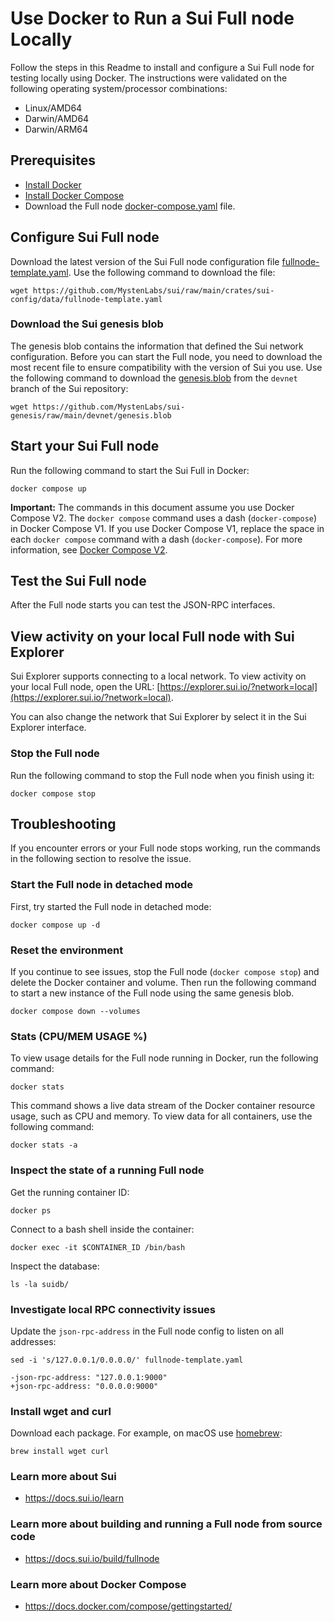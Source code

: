 # Use Docker to Run a Sui Full node Locally

Follow the steps in this Readme to install and configure a Sui Full node for testing locally using Docker. The instructions were validated on the following operating system/processor combinations:

 * Linux/AMD64
 * Darwin/AMD64
 * Darwin/ARM64

## Prerequisites

 * [Install Docker](https://docs.docker.com/get-docker/) 
 * [Install Docker Compose](https://docs.docker.com/compose/install/)
 * Download the Full node [docker-compose.yaml](https://github.com/MystenLabs/sui/blob/main/docker/fullnode/docker-compose.yaml) file.


## Configure Sui Full node

Download the latest version of the Sui Full node configuration file [fullnode-template.yaml](https://github.com/MystenLabs/sui/raw/main/crates/sui-config/data/fullnode-template.yaml). Use the following command to download the file:

```shell
wget https://github.com/MystenLabs/sui/raw/main/crates/sui-config/data/fullnode-template.yaml
```

### Download the Sui genesis blob

The genesis blob contains the information that defined the Sui network configuration. Before you can start the Full node, you need to download the most recent file to ensure compatibility with the version of Sui you use. Use the following command to download the [genesis.blob](https://github.com/MystenLabs/sui-genesis/raw/main/devnet/genesis.blob) from the `devnet` branch of the Sui repository:

```wget https://github.com/MystenLabs/sui-genesis/raw/main/devnet/genesis.blob```

## Start your Sui Full node

Run the following command to start the Sui Full in Docker:

```shell
docker compose up
```

**Important:** The commands in this document assume you use Docker Compose V2. The `docker compose` command uses a dash (`docker-compose`) in Docker Compose V1. If you use Docker Compose V1, replace the space in each `docker compose` command with a dash (`docker-compose`). For more information, see [Docker Compose V2](https://docs.docker.com/compose/#compose-v2-and-the-new-docker-compose-command).

## Test the Sui Full node

After the Full node starts you can test the JSON-RPC interfaces.

## View activity on your local Full node with Sui Explorer

Sui Explorer supports connecting to a local network. To view activity on your local Full node, open the URL: [https://explorer.sui.io/?network=local](https://explorer.sui.io/?network=local).

You can also change the network that Sui Explorer by select it in the Sui Explorer interface. 

### Stop the Full node

Run the following command to stop the Full node when you finish using it:
```shell
docker compose stop
```

## Troubleshooting

If you encounter errors or your Full node stops working, run the commands in the following section to resolve the issue.

### Start the Full node in detached mode

First, try started the Full node in detached mode:

```shell
docker compose up -d
```

### Reset the environment

If you continue to see issues, stop the Full node (`docker compose stop`) and delete the Docker container and volume. Then run the following command to start a new instance of the Full node using the same genesis blob. 

```shell
docker compose down --volumes
```

### Stats (CPU/MEM USAGE %)

To view usage details for the Full node running in Docker, run the following command:
```shell
docker stats
```

This command shows a live data stream of the Docker container resource usage, such as CPU and memory. To view data for all containers, use the following command:
```shell
docker stats -a
```

### Inspect the state of a running Full node

Get the running container ID:

```shell
docker ps
```

Connect to a bash shell inside the container:

```shell
docker exec -it $CONTAINER_ID /bin/bash
```

Inspect the database:

```shell
ls -la suidb/
```

### Investigate local RPC connectivity issues

Update the `json-rpc-address` in the Full node config to listen on all addresses:

```shell
sed -i 's/127.0.0.1/0.0.0.0/' fullnode-template.yaml
```

```shell
-json-rpc-address: "127.0.0.1:9000"
+json-rpc-address: "0.0.0.0:9000"
```

### Install wget and curl

Download each package. For example, on macOS use [homebrew](https://brew.sh/):

```brew install wget curl```

### Learn more about Sui
 * https://docs.sui.io/learn

### Learn more about building and running a Full node from source code
 * https://docs.sui.io/build/fullnode

### Learn more about Docker Compose
 * https://docs.docker.com/compose/gettingstarted/
